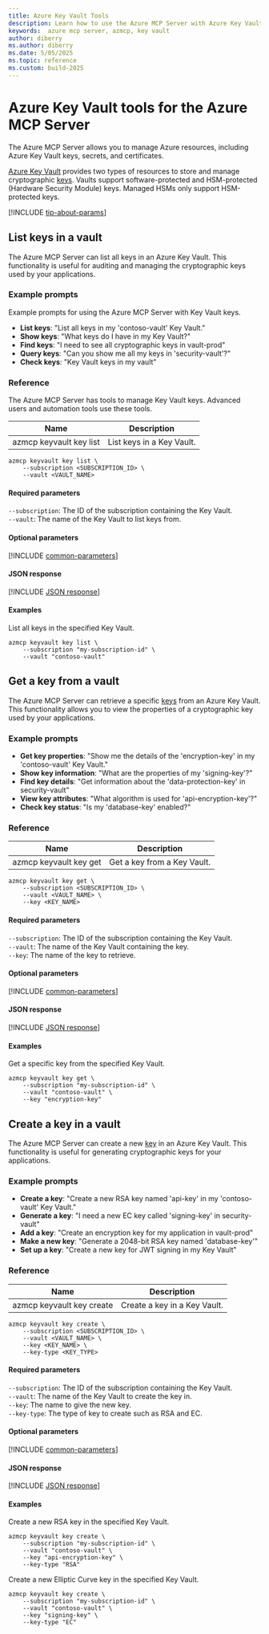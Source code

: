 ```yaml
---
title: Azure Key Vault Tools
description: Learn how to use the Azure MCP Server with Azure Key Vault.
keywords:  azure mcp server, azmcp, key vault
author: diberry
ms.author: diberry
ms.date: 5/05/2025
ms.topic: reference
ms.custom: build-2025
---
```


# Azure Key Vault tools for the Azure MCP Server

The Azure MCP Server allows you to manage Azure resources, including Azure Key Vault keys, secrets, and certificates.

[Azure Key Vault](/azure/key-vault/keys/) provides two types of resources to store and manage cryptographic [keys](/azure/key-vault/keys/about-keys-details). Vaults support software-protected and HSM-protected (Hardware Security Module) keys. Managed HSMs only support HSM-protected keys.

[!INCLUDE [tip-about-params](../includes/tools/parameter-consideration.md)]

## List keys in a vault

The Azure MCP Server can list all keys in an Azure Key Vault. This functionality is useful for auditing and managing the cryptographic keys used by your applications.

### Example prompts

Example prompts for using the Azure MCP Server with Key Vault keys.

- **List keys**: "List all keys in my 'contoso-vault' Key Vault."
- **Show keys**: "What keys do I have in my Key Vault?"
- **Find keys**: "I need to see all cryptographic keys in vault-prod"
- **Query keys**: "Can you show me all my keys in 'security-vault'?"
- **Check keys**: "Key Vault keys in my vault"

### Reference

The Azure MCP Server has tools to manage Key Vault keys. Advanced users and automation tools use these tools.

| Name            | Description               |
|-----------------|--------------------------|
| azmcp keyvault key list | List keys in a Key Vault.|

```console
azmcp keyvault key list \
    --subscription <SUBSCRIPTION_ID> \
    --vault <VAULT_NAME>
```

#### Required parameters

`--subscription`: The ID of the subscription containing the Key Vault.<br>
`--vault`: The name of the Key Vault to list keys from.
 
#### Optional parameters

[!INCLUDE [common-parameters](../includes/tools/common-parameters.md)]

#### JSON response

[!INCLUDE [JSON response](../includes/tools/response-format.md)]

#### Examples

List all keys in the specified Key Vault.

```console
azmcp keyvault key list \
    --subscription "my-subscription-id" \
    --vault "contoso-vault"
```

## Get a key from a vault

The Azure MCP Server can retrieve a specific [keys](/azure/key-vault/keys/about-keys-details) from an Azure Key Vault. This functionality allows you to view the properties of a cryptographic key used by your applications.

### Example prompts

- **Get key properties**: "Show me the details of the 'encryption-key' in my 'contoso-vault' Key Vault."
- **Show key information**: "What are the properties of my 'signing-key'?"
- **Find key details**: "Get information about the 'data-protection-key' in security-vault"
- **View key attributes**: "What algorithm is used for 'api-encryption-key'?"
- **Check key status**: "Is my 'database-key' enabled?"

### Reference

| Name            | Description               |
|-----------------|--------------------------|
| azmcp keyvault key get | Get a key from a Key Vault.|

```console
azmcp keyvault key get \
    --subscription <SUBSCRIPTION_ID> \
    --vault <VAULT_NAME> \
    --key <KEY_NAME>
```

#### Required parameters

`--subscription`: The ID of the subscription containing the Key Vault.<br>
`--vault`: The name of the Key Vault containing the key.<br>
`--key`: The name of the key to retrieve.

#### Optional parameters

[!INCLUDE [common-parameters](../includes/tools/common-parameters.md)]

#### JSON response

[!INCLUDE [JSON response](../includes/tools/response-format.md)]

#### Examples

Get a specific key from the specified Key Vault.

```console
azmcp keyvault key get \
    --subscription "my-subscription-id" \
    --vault "contoso-vault" \
    --key "encryption-key"
```

## Create a key in a vault

The Azure MCP Server can create a new [key](/azure/key-vault/keys/about-keys-details) in an Azure Key Vault. This functionality is useful for generating cryptographic keys for your applications.

### Example prompts

- **Create a key**: "Create a new RSA key named 'api-key' in my 'contoso-vault' Key Vault."
- **Generate a key**: "I need a new EC key called 'signing-key' in security-vault"
- **Add a key**: "Create an encryption key for my application in vault-prod"
- **Make a new key**: "Generate a 2048-bit RSA key named 'database-key'"
- **Set up a key**: "Create a new key for JWT signing in my Key Vault"

### Reference

| Name            | Description               |
|-----------------|--------------------------|
| azmcp keyvault key create | Create a key in a Key Vault.|

```console
azmcp keyvault key create \
    --subscription <SUBSCRIPTION_ID> \
    --vault <VAULT_NAME> \
    --key <KEY_NAME> \
    --key-type <KEY_TYPE>
```

#### Required parameters

`--subscription`: The ID of the subscription containing the Key Vault.<br>
`--vault`: The name of the Key Vault to create the key in.<br>
`--key`: The name to give the new key.<br>
`--key-type`: The type of key to create such as RSA and EC.

#### Optional parameters

[!INCLUDE [common-parameters](../includes/tools/common-parameters.md)]

#### JSON response

[!INCLUDE [JSON response](../includes/tools/response-format.md)]

#### Examples

Create a new RSA key in the specified Key Vault.

```console
azmcp keyvault key create \
    --subscription "my-subscription-id" \
    --vault "contoso-vault" \
    --key "api-encryption-key" \
    --key-type "RSA"
```

Create a new Elliptic Curve key in the specified Key Vault.

```console
azmcp keyvault key create \
    --subscription "my-subscription-id" \
    --vault "contoso-vault" \
    --key "signing-key" \
    --key-type "EC"
```
